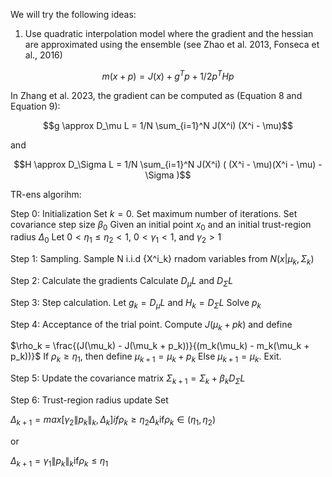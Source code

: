 We will try the following ideas:

1. Use quadratic interpolation model where the gradient and the hessian are approximated using the ensemble (see Zhao et al. 2013, Fonseca et al., 2016)

$$m(x + p) = J(x) + g^T p + 1/2 p^T H p$$

In Zhang et al. 2023, the gradient can be computed as (Equation 8 and Equation 9):

$$g \approx D_\mu L = 1/N \sum_{i=1}^N J(X^i) (X^i - \mu)$$

and 

$$H \approx D_\Sigma L = 1/N \sum_{i=1}^N J(X^i) ( (X^i - \mu)(X^i - \mu) - \Sigma )$$

TR-ens algorihm:

Step 0: Initialization
Set $k = 0$. Set maximum number of iterations. Set covariance step size $\beta_0$
Given an initial point $x_0$ and an initial trust-region radius $\Delta_0$
Let $0 < \eta_1 \leq \eta_2 < 1$, $0 < \gamma_1 < 1$, and $\gamma_2 > 1$

Step 1: Sampling.
Sample N i.i.d {X^i_k} rnadom variables from $N(x|\mu_k , \Sigma_k)$

Step 2: Calculate the gradients
Calculate $D_\mu L$ and $D_\Sigma L$

Step 3: Step calculation.
Let $g_k = D_\mu L$ and $H_k = D_\Sigma L$ 
Solve $p_k$

Step 4: Acceptance of the trial point.
Compute $J(\mu_k + pk)$ and define

$\rho_k = \frac{(J(\mu_k) - J(\mu_k + p_k))}{(m_k(\mu_k) - m_k(\mu_k + p_k))}$
If  $\rho_k \geq \eta_1$, then define $\mu_{k+1} = \mu_k + p_k$
Else $\mu_{k+1} = \mu_k$. Exit.

Step 5: Update the covariance matrix
$\Sigma_{k+1} = \Sigma_k + \beta_k D_\Sigma L$

Step 6: Trust-region radius update
Set 

$\Delta_{k+1} = 
max[\gamma_2 \| p_k \|_k, \Delta_k] if \rho_k \geq \eta_2
\Delta_k \text{if} \rho_k \in (\eta_1, \eta_2)$

or 

$\Delta_{k+1} = \gamma_1 \| p_k \|_k \text{if} \rho_k \leq \eta_1$

